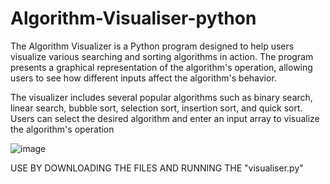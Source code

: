 # Algorithm-Visualiser-python

The Algorithm Visualizer is a Python program designed to help users visualize various searching and sorting algorithms in action. The program presents a graphical representation of the algorithm's operation, allowing users to see how different inputs affect the algorithm's behavior.

The visualizer includes several popular algorithms such as binary search, linear search, bubble sort, selection sort, insertion sort, and quick sort. Users can select the desired algorithm and enter an input array to visualize the algorithm's operation 

![image](https://github.com/DivyamGupta23/Algorithm-Visualizer-python/assets/95400068/05f8bc1a-50e6-42e6-845d-3811a606be71)


USE BY DOWNLOADING THE FILES AND RUNNING THE "visualiser.py"

